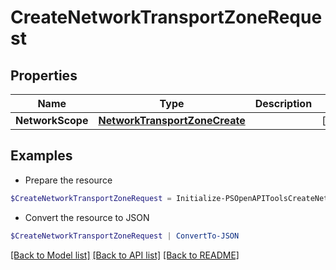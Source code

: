 # CreateNetworkTransportZoneRequest
## Properties

Name | Type | Description | Notes
------------ | ------------- | ------------- | -------------
**NetworkScope** | [**NetworkTransportZoneCreate**](NetworkTransportZoneCreate.md) |  | [optional] 

## Examples

- Prepare the resource
```powershell
$CreateNetworkTransportZoneRequest = Initialize-PSOpenAPIToolsCreateNetworkTransportZoneRequest  -NetworkScope null
```

- Convert the resource to JSON
```powershell
$CreateNetworkTransportZoneRequest | ConvertTo-JSON
```

[[Back to Model list]](../README.md#documentation-for-models) [[Back to API list]](../README.md#documentation-for-api-endpoints) [[Back to README]](../README.md)

